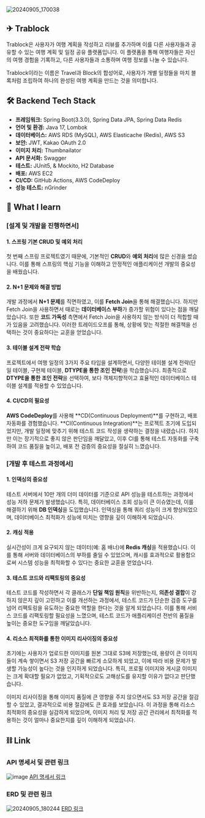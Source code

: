 ![20240905_170038](https://github.com/user-attachments/assets/0b35cbf0-4099-4662-8508-fad514e19d0f)
## ✈ Trablock
Trablock은 사용자가 여행 계획을 작성하고 리뷰를 추가하며 이를 다른 사용자들과 공유할 수 있는 여행 계획 및 일정 공유 플랫폼입니다. 이 플랫폼을 통해 여행자들은 자신의 여행 경험을 기록하고, 다른 사용자들과 소통하며 여행 정보를 나눌 수 있습니다.

Trablock이라는 이름은 Travel과 Block의 합성어로, 사용자가 개별 일정들을 마치 블록처럼 조립하여 하나의 완성된 여행 계획을 만드는 것을 의미합니다.



## 🛠 Backend Tech Stack

- **프레임워크:** Spring Boot(3.3.0), Spring Data JPA, Spring Data Redis
- **언어 및 환경:** Java 17, Lombok
- **데이터베이스:** AWS RDS (MySQL), AWS Elasticache (Redis), AWS S3
- **보안:** JWT, Kakao OAuth 2.0
- **이미지 처리:** Thumbnailator
- **API 문서화:** Swagger
- **테스트:** JUnit5, & Mockito, H2 Database
- **배포:** AWS EC2
- **CI/CD:** GitHub Actions, AWS CodeDeploy
- **성능 테스트:** nGrinder


## 🧶 What I learn
### [설계 및 개발을 진행하면서]

#### 1. **스프링 기본 CRUD 및 예외 처리**

첫 번째 스프링 프로젝트였기 때문에, 기본적인 **CRUD**와 **예외 처리**에 많은 신경을 썼습니다. 이를 통해 스프링의 핵심 기능을 이해하고 안정적인 애플리케이션 개발의 중요성을 배웠습니다.

#### 2. **N+1 문제와 해결 방법**

개발 과정에서 **N+1 문제**를 직면하였고, 이를 **Fetch Join**을 통해 해결했습니다. 하지만 Fetch Join을 사용하면서 때로는 **데이터베이스 부하**가 증가할 위험이 있다는 점을 깨달았습니다. 또한 **코드 가독성** 측면에서 Fetch Join을 사용하지 않는 방식이 더 적합할 때가 있음을 고려했습니다. 이러한 트레이드오프를 통해, 상황에 맞는 적절한 해결책을 선택하는 것이 중요하다는 교훈을 얻었습니다.

#### 3. **테이블 설계 전략 학습**

프로젝트에서 여행 일정의 3가지 주요 타입을 설계하면서, 다양한 테이블 설계 전략(단일 테이블, 구현체 테이블, **DTYPE을 통한 조인 전략**)을 학습했습니다. 최종적으로 **DTYPE을 통한 조인 전략**을 선택하여, 보다 객체지향적이고 효율적인 데이터베이스 테이블 설계를 적용할 수 있었습니다.

#### 4. **CI/CD의 필요성**

**AWS CodeDeploy**를 사용해 **CD(Continuous Deployment)**를 구현하고, 배포 자동화를 경험했습니다. **CI(Continuous Integration)**는 프로젝트 초기에 도입되었지만, 개발 일정에 맞추기 위해 테스트 코드 작성을 생략하는 결정을 내렸습니다. 하지만 이는 장기적으로 좋지 않은 판단임을 깨달았고, 이후 CI를 통해 테스트 자동화를 구축하여 코드 품질을 높이고, 배포 전 검증의 중요성을 절실히 느꼈습니다.


### [개발 후 테스트 과정에서]

#### 1. **인덱싱의 중요성**

테스트 서버에서 10만 개의 더미 데이터를 기준으로 API 성능을 테스트하는 과정에서 성능 저하 문제가 발생했습니다. 특히, 데이터베이스 조회 성능이 큰 이슈였는데, 이를 해결하기 위해 **DB 인덱싱**을 도입했습니다. 인덱싱을 통해 쿼리 성능이 크게 향상되었으며, 데이터베이스 최적화가 성능에 미치는 영향을 깊이 이해하게 되었습니다.

#### 2. **캐싱 적용**

실시간성이 크게 요구되지 않는 데이터(예: 홈 배너)에 **Redis 캐싱**을 적용했습니다. 이를 통해 서버와 데이터베이스의 부하를 줄일 수 있었으며, 캐시를 효과적으로 활용함으로써 시스템 성능을 최적화할 수 있다는 중요한 교훈을 얻었습니다.

#### 3. **테스트 코드와 리팩토링의 중요성**

테스트 코드를 작성하면서 각 클래스가 **단일 책임 원칙**을 위반하는지, **의존성 결합**이 강하지 않은지 깊이 고민하고 이를 개선하는 과정에서, 테스트 코드가 단순한 검증 도구를 넘어 리팩토링을 유도하는 중요한 역할을 한다는 것을 알게 되었습니다. 이를 통해 서비스 코드를 리팩토링할 필요성을 느꼈으며, 테스트 코드가 애플리케이션 전반의 품질을 높이는 중요한 도구임을 깨달았습니다.

#### 4. 리소스 최적화를 통한 이미지 리사이징의 중요성
초기에는 사용자가 업로드한 이미지를 원본 그대로 S3에 저장했는데, 용량이 큰 이미지들이 계속 쌓이면서 S3 저장 공간을 빠르게 소모하게 되었고, 이에 따라 비용 문제가 발생할 가능성이 높다는 것을 인지하게 되었습니다. 특히, 프로필 이미지와 게시글 이미지는 크게 확대할 필요가 없었고, 기획적으로도 고해상도를 유지할 이유가 없다고 판단했습니다.

이미지 리사이징을 통해 이미지 품질에 큰 영향을 주지 않으면서도 S3 저장 공간을 절감할 수 있었고, 결과적으로 비용 절감에도 큰 효과를 보았습니다. 이 과정을 통해 리소스 최적화의 중요성을 실감하게 되었으며, 이미지 처리 및 저장 공간 관리에서 최적화를 적용하는 것이 얼마나 중요한지를 깊이 이해하게 되었습니다.



## ⛓ Link
### API 명세서 및 관련 링크
![image](https://github.com/user-attachments/assets/759d9fec-1323-4324-a7f1-646f40c21115)
[API 명세서 링크](https://docs.google.com/spreadsheets/d/1dbc9NR9iWJA5QqbcnxBggA11os2IF-6P/edit?gid=403544037#gid=403544037)

### ERD 및 관련 링크
![20240905_180244](https://github.com/user-attachments/assets/acb3f8ba-0ae9-4546-ad50-d67ac4d6c2b9)
[ERD 링크](https://www.erdcloud.com/d/WAacjyYwg2zGhtC98)